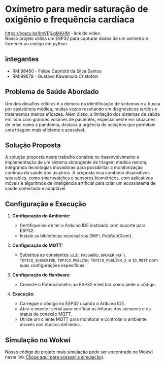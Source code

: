 # Oxímetro para medir saturação de oxigênio e frequência cardíaca
https://youtu.be/ImVPjLgMAHM - link do vídeo</br>
Nosso projeto utiliza um ESP32 para capturar dados de um oxímetro e fornecer ao código em python

## integantes
- RM:98460 -  Felipe Capriotti da Silva Santos
- RM:99679 - Gustavo Kawamura Cristofani

## Problema de Saúde Abordado

Um dos desafios críticos é a demora na identificação de sintomas e a busca por assistência médica, muitas vezes resultando em diagnósticos tardios e tratamentos menos eficazes. Além disso, a limitação dos sistemas de saúde em lidar com grandes volumes de pacientes, especialmente em situações de crise como a pandemia, destaca a urgência de soluções que permitam uma triagem mais eficiente e acessível.

## **Solução Proposta**

A solução proposta neste trabalho consiste no desenvolvimento e implementação de um sistema abrangente de triagem médica remota, integrando tecnologias inovadoras para possibilitar a monitorização contínua da saúde dos usuários. A proposta visa combinar dispositivos wearables, como smartwatches e sensores biométricos, com aplicativos móveis e algoritmos de inteligência artificial para criar um ecossistema de saúde conectado e adaptável.

## **Configuração e Execução**

1. **Configuração do Ambiente:**
   - Certifique-se de ter o Arduino IDE instalado com suporte para ESP32.
   - Instale as bibliotecas necessárias (WiFi, PubSubClient).

2. **Configuração do MQTT:**
   - Substitua as constantes `SSID`, `PASSWORD`, `BROKER_MQTT`, `TOPICO_SUBSCRIBE`, `TOPICO_PUBLISH`, `TOPICO_PUBLISH_2`, e `ID_MQTT` com suas configurações específicas.

3. **Configuração do Hardware:**
   - Conecte o Potenciómetro ao ESP32 e led bar como pede o código.

4. **Execução:**
   - Carregue o código no ESP32 usando o Arduino IDE.
   - Abra o monitor serial para verificar as leituras dos sensores e os status de conexão MQTT.
   - Utilize um cliente MQTT para monitorar e controlar o ambiente através dos tópicos definidos.

## **Simulação no Wokwi**

Nosso código do projeto mais simulação pode ser encontrado no Wokwi neste link [Clique aqui para acessar a simulação](https://wokwi.com/projects/382033438658785281)). 
                                                                                                               
